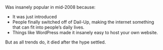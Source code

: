 Was insanely popular in mid-2008 because:

 - It was just introduced
 - People finally switched off of Dail-Up, making the internet something that can fit into people’s daily lives.
 - Things like WordPress made it insanely easy to host your own website.

But as all trends do, it died after the hype settled.